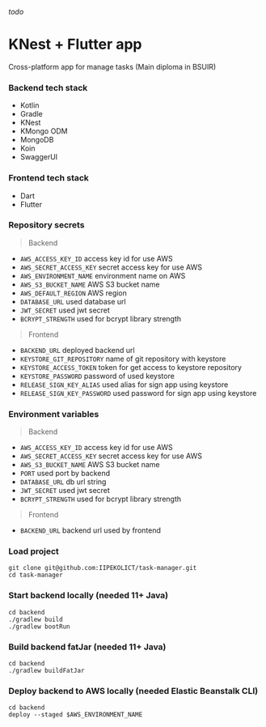 _todo_

# KNest + Flutter app

Cross-platform app for manage tasks (Main diploma in BSUIR)

### Backend tech stack

- Kotlin
- Gradle
- KNest
- KMongo ODM
- MongoDB
- Koin
- SwaggerUI

### Frontend tech stack

- Dart
- Flutter

### Repository secrets

> Backend
- `AWS_ACCESS_KEY_ID` access key id for use AWS
- `AWS_SECRET_ACCESS_KEY` secret access key for use AWS
- `AWS_ENVIRONMENT_NAME` environment name on AWS
- `AWS_S3_BUCKET_NAME` AWS S3 bucket name
- `AWS_DEFAULT_REGION` AWS region
- `DATABASE_URL` used database url
- `JWT_SECRET` used jwt secret
- `BCRYPT_STRENGTH` used for bcrypt library strength
> Frontend
- `BACKEND_URL` deployed backend url
- `KEYSTORE_GIT_REPOSITORY` name of git repository with keystore
- `KEYSTORE_ACCESS_TOKEN` token for get access to keystore repository
- `KEYSTORE_PASSWORD` password of used keystore
- `RELEASE_SIGN_KEY_ALIAS` used alias for sign app using keystore
- `RELEASE_SIGN_KEY_PASSWORD` used password for sign app using keystore

### Environment variables

> Backend
- `AWS_ACCESS_KEY_ID` access key id for use AWS
- `AWS_SECRET_ACCESS_KEY` secret access key for use AWS
- `AWS_S3_BUCKET_NAME` AWS S3 bucket name
- `PORT` used port by backend
- `DATABASE_URL` db url string
- `JWT_SECRET` used jwt secret
- `BCRYPT_STRENGTH` used for bcrypt library strength
> Frontend
- `BACKEND_URL` backend url used by frontend

### Load project

```shell
git clone git@github.com:IIPEKOLICT/task-manager.git
cd task-manager
```

### Start backend locally (needed 11+ Java)

```shell
cd backend
./gradlew build
./gradlew bootRun
```

### Build backend fatJar (needed 11+ Java)

```shell
cd backend
./gradlew buildFatJar
```

### Deploy backend to AWS locally (needed Elastic Beanstalk CLI)

```shell
cd backend
deploy --staged $AWS_ENVIRONMENT_NAME
```
